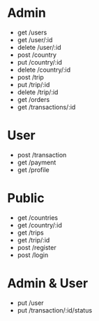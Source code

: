 # Admin
- get /users
- get /user/:id
- delete /user/:id
- post /country
- put /country/:id
- delete /country/:id
- post /trip
- put /trip/:id
- delete /trip/:id
- get /orders 
- get /transactions/:id

# User
- post /transaction
- get /payment
- get /profile

# Public
- get /countries
- get /country/:id
- get /trips
- get /trip/:id
- post /register
- post /login

# Admin & User
- put /user
- put /transaction/:id/status